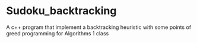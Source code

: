 # Sudoku_backtracking
A c++ program that implement a backtracking heuristic with some points of greed programming for Algorithms 1 class
